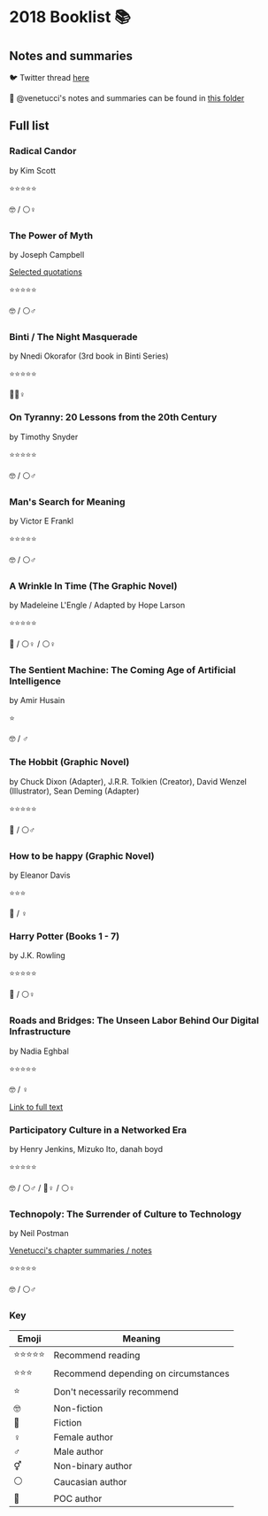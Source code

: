 # 2018 Booklist 📚

## Notes and summaries

🐦 Twitter thread [here](https://twitter.com/mvenetucci/status/950178580545265664)

📁 @venetucci's notes and summaries can be found in [this folder](https://github.com/venetucci/book-notes/tree/master/2018%20notes)

## Full list

### **Radical Candor** 

by Kim Scott

⭐️⭐️⭐️⭐️⭐️

🤓 / ⚪️♀


### **The Power of Myth** 

by Joseph Campbell

[Selected quotations](https://github.com/venetucci/book-notes/blob/master/2018%20notes/power-of-myth-notes.md)

⭐️⭐️⭐️⭐️⭐️

🤓 / ⚪️♂

### **Binti / The Night Masquerade** 

by Nnedi Okorafor (3rd book in Binti Series)

⭐️⭐️⭐️⭐️⭐️

🍄🔵♀

### **On Tyranny: 20 Lessons from the 20th Century** 

by Timothy Snyder

⭐️⭐️⭐️⭐️⭐️

🤓 / ⚪️♂

### **Man's Search for Meaning** 

by Victor E Frankl

⭐️⭐️⭐️⭐️⭐️

🤓 / ⚪️♂

### **A Wrinkle In Time (The Graphic Novel)** 

by Madeleine L'Engle / Adapted by Hope Larson

⭐️⭐️⭐️⭐️⭐️

🍄 / ⚪️♀  / ⚪️♀

### **The Sentient Machine: The Coming Age of Artificial Intelligence** 

by Amir Husain

⭐️

🤓 / ♂

### **The Hobbit (Graphic Novel)**  

by Chuck Dixon (Adapter),  J.R.R. Tolkien (Creator), David Wenzel (Illustrator), Sean Deming (Adapter)

⭐️⭐️⭐️⭐️⭐️

🍄 / ⚪️♂

### **How to be happy (Graphic Novel)** 

by Eleanor Davis

⭐️⭐️⭐️

🍄 / ♀

### **Harry Potter (Books 1 - 7)** 

by J.K. Rowling

⭐️⭐️⭐️⭐️⭐️

🍄 / ⚪️♀

### **Roads and Bridges: The Unseen Labor Behind Our Digital Infrastructure** 

by Nadia Eghbal

⭐️⭐️⭐️⭐️⭐️

🤓 / ♀

[Link to full text](https://www.fordfoundation.org/library/reports-and-studies/roads-and-bridges-the-unseen-labor-behind-our-digital-infrastructure)

### **Participatory Culture in a Networked Era** 

by Henry Jenkins, Mizuko Ito, danah boyd

⭐️⭐️⭐️⭐️⭐️

🤓 / ⚪️♂ / 🔵♀ / ⚪️♀

### **Technopoly: The Surrender of Culture to Technology** 

by Neil Postman

[Venetucci's chapter summaries / notes](https://github.com/venetucci/book-notes/blob/master/2018%20notes/Technopoly-notes.md)

⭐️⭐️⭐️⭐️⭐️

🤓 / ⚪️♂

### Key

|Emoji|Meaning| 
|---|---|
|⭐️⭐️⭐️⭐️⭐️| Recommend reading |
|⭐️⭐️⭐️| Recommend depending on circumstances  |
|⭐️| Don't necessarily recommend |
|🤓| Non-fiction|
|🍄| Fiction|
|♀|Female author|
|♂|Male author|
|⚥|Non-binary author|
|⚪️|Caucasian author|
|🔵|POC author|
